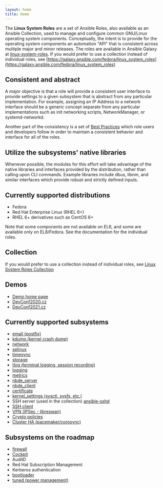 ```yaml
---
layout: home
title: Home
---
```


The **Linux System Roles** are a set of Ansible Roles, also available as an
Ansible Collection, used to manage and configure common GNU/Linux operating
system components. Conceptually, the intent is to provide for the operating
system components an automation "API" that is consistent across multiple major
and minor releases. The roles are available in Ansible Galaxy at
[linux-system-roles](https://galaxy.ansible.com/linux-system-roles/).  If you
would prefer to use a collection instead of individual roles, see
[https://galaxy.ansible.com/fedora/linux_system_roles](https://galaxy.ansible.com/fedora/linux_system_roles)

## Consistent and abstract

A major objective is that a role will provide a consistent user interface to
provide settings to a given subsystem that is abstract from any particular
implementation.  For example, assigning an IP Address to a network interface
should be a generic concept separate from any particular implementations such
as init networking scripts, NetworkManager, or systemd-networkd.

Another part of the consistency is a set of [Best
Practices](https://github.com/oasis-roles/meta_standards/blob/master/README.md)
which role users and developers follow in order to maintain a consistent
behavior and interface for all of the roles.

## Utilize the subsystems' native libraries

Whenever possible, the modules for this effort will take advantage of the
native libraries and interfaces provided by the distribution, rather than
calling upon CLI commands.  Example libraries include dbus, libnm, and similar
interfaces which provide robust and strictly defined inputs.

## Currently supported distributions

- Fedora
- Red Hat Enterprise Linux (RHEL 6+)
- RHEL 6+ derivatives such as CentOS 6+

Note that some components are not available on EL6, and some are available
only on EL8/Fedora.  See the documentation for the individual roles.

## Collection
If you would prefer to use a collection instead of individual roles, see
[Linux System Roles Collection](https://galaxy.ansible.com/fedora/linux_system_roles)

## Demos
* [Demo home page](https://github.com/linux-system-roles/linux-system-roles.github.io/tree/master/demo)
* [DevConf2020.cz](https://github.com/linux-system-roles/linux-system-roles.github.io/tree/master/demo/devconf-demo)
* [DevConf2021.cz](https://github.com/linux-system-roles/linux-system-roles.github.io/tree/master/demo/devconf2021-cz-demo/)

## Currently supported subsystems

- [email (postfix)](https://galaxy.ansible.com/linux-system-roles/postfix/)
- [kdump (kernel crash dump)](https://galaxy.ansible.com/linux-system-roles/kdump/)
- [network](https://galaxy.ansible.com/linux-system-roles/network/)
- [selinux](https://galaxy.ansible.com/linux-system-roles/selinux/)
- [timesync](https://galaxy.ansible.com/linux-system-roles/timesync/)
- [storage](https://galaxy.ansible.com/linux-system-roles/storage/)
- [tlog (terminal logging, session recording)](https://galaxy.ansible.com/linux-system-roles/tlog/)
- [logging](https://galaxy.ansible.com/linux-system-roles/logging/)
- [metrics](https://galaxy.ansible.com/linux-system-roles/metrics/)
- [nbde_server](https://galaxy.ansible.com/linux-system-roles/nbde_server/)
- [nbde_client](https://galaxy.ansible.com/linux-system-roles/nbde_client/)
- [certificate](https://galaxy.ansible.com/linux-system-roles/certificate/)
- [kernel_settings (sysctl, sysfs, etc.)](https://galaxy.ansible.com/linux-system-roles/kernel_settings/)
- SSH server (used in the collection) [ansible-sshd](https://github.com/willshersystems/ansible-sshd/)
- [SSH client](https://github.com/linux-system-roles/ssh/)
- [VPN (IPSec - libreswan)](https://github.com/linux-system-roles/vpn/)
- [Crypto policies](https://github.com/linux-system-roles/crypto_policies/)
- [Cluster HA (pacemaker/corosync)](https://github.com/linux-system-roles/ha_cluster/)

## Subsystems on the roadmap

- [firewall](https://galaxy.ansible.com/linux-system-roles/firewall/)
- [Cockpit](https://github.com/linux-system-roles/cockpit)
- AuditD
- Red Hat Subscription Management
- Kerberos authentication
- [bootloader](https://github.com/linux-system-roles/bootloader/)
- [tuned (power management)](https://galaxy.ansible.com/linux-system-roles/tuned/)
